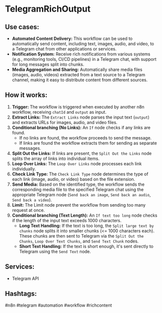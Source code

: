 # TelegramRichOutput

## Use cases:

- **Automated Content Delivery:** This workflow can be used to automatically send content, including text, images, audio, and video, to a Telegram chat from other applications or services.
- **Notification System:** Receive rich notifications from various systems (e.g., monitoring tools, CI/CD pipelines) in a Telegram chat, with support for long messages split into chunks.
- **Media Aggregation and Sharing:** Automatically share media files (images, audio, videos) extracted from a text source to a Telegram channel, making it easy to distribute content from different sources.

## How it works:

1.  **Trigger:** The workflow is triggered when executed by another n8n workflow, receiving `chatId` and `output` as input.
2.  **Extract Links:** The `Extract Links` node parses the input text (`output`) and extracts URLs for images, audio, and video files.
3.  **Conditional branching (No Links):** An `If` node checks if any links are found.
    *   If no links are found, the workflow proceeds to send the message.
    *   If links are found the workflow extracts them for sending as separate messages.
4.  **Split Out the Links:** If links are present, the `Split Out the Links` node splits the array of links into individual items.
5.  **Loop Over Links:** The `Loop Over Links` node processes each link individually.
6.  **Check Link Type:** The `Check Link Type` node determines the type of each link (image, audio, or video) based on the file extension.
7.  **Send Media:** Based on the identified type, the workflow sends the corresponding media file to the specified Telegram chat using the appropriate Telegram node (`Send back an image`, `Send back an audio`, `Send back a video`).
8. **Limit:** The Limit node prevent the workflow from sending too many request at once.
9.  **Conditional branching (Text Length):** An `If text too long` node checks if the length of the input text exceeds 1000 characters.
    *   **Long Text Handling:** If the text is too long, the `Split large text by chunks` node splits it into smaller chunks (<= 1000 characters each).  These chunks are then sent to Telegram via the `Split Out the Chunks`, `Loop Over Text Chunks`, and `Send Text Chunk` nodes.
    *   **Short Text Handling:** If the text is short enough, it's sent directly to Telegram using the `Send Text` node.

## Services:

-   Telegram API

## Hashtags:

#n8n #telegram #automation #workflow #richcontent
